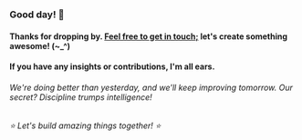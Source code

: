
###   Good day! 👋
####    Thanks for dropping by. <a href ="mailto:amicableycot@gmail.com">Feel free to get in touch;</a> let's create something awesome! (~_^)
####     If you have any insights or contributions, I'm all ears.
######       We're doing better than yesterday, and we'll keep improving tomorrow. Our secret? Discipline trumps intelligence!
######         ⭐️ Let's build amazing things together! ⭐️
<!--
- **lewiskirori/lewiskirori** is a ✨ _special_ ✨ repository!
- 🔭 I’m currently working on ...
- 👯 I’m looking to collaborate on ...
- 🤔 I’m looking for help with ...
- 💬 Ask me about ...
- 📫 How to reach me: ...
- 😄 Pronouns: ...
- ⚡ Fun fact: ...
- Avant-garde || forward-looking || progressive || revolutionary || ...
- Allied: in combination || working together with && Skilled craftsmanship allied to advanced technology.
- SOftware ARchitect ASpirant.
- The Future and the Present.
-->                                                     
